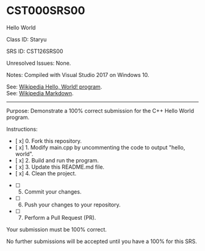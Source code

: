 # CST000SRS00
Hello World


Class ID: Staryu

SRS ID: CST126SRS00

Unresolved Issues:  None. 

Notes: Compiled with Visual Studio 2017 on Windows 10. 

See: [Wikipedia Hello, World! program](https://en.wikipedia.org/wiki/%22Hello,_World!%22_program).  
See: [Wikipedia Markdown](https://en.wikipedia.org/wiki/Markdown).

---

Purpose: Demonstrate a 100% correct submission for the C++ Hello World program. 

Instructions: 

- [ x] 0. Fork this repository.  
- [ x] 1. Modify main.cpp by uncommenting the code to output "hello, world".  
- [ x] 2. Build and run the program.  
- [ x] 3. Update this README.md file.  
- [ x] 4. Clean the project.  
- [ ] 5. Commit your changes.  
- [ ] 6. Push your changes to your repository. 
- [ ] 7. Perform a Pull Request (PR). 

Your submission must be 100% correct. 

No further submissions will be accepted until you have a 100% for this SRS. 
